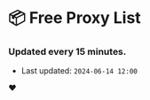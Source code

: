 # :package: Free Proxy List
### Updated every 15 minutes.

- Last updated: `2024-06-14 12:00`

:heart:

